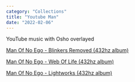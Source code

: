 ```yaml
---
category: "Collections" 
title: "Youtube Man"
date: "2022-02-06"
---
```


YouTube music with Osho overlayed

[Man Of No Ego - Blinkers Removed (432hz album)](https://www.youtube.com/watch?v=GRe3GUaw1iU) 

[Man Of No Ego - Web Of Life (432hz album)](https://www.youtube.com/watch?v=_J7csNwXm0Y)

[Man Of No Ego - Lightworks (432hz album)](https://www.youtube.com/watch?v=yussA9xsCzg) 